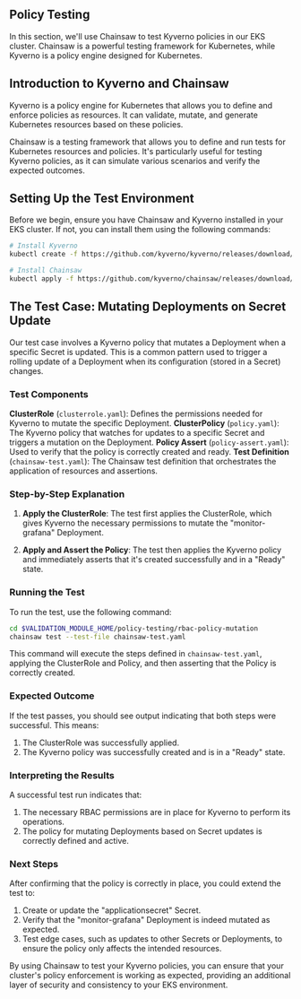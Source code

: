 ## Policy Testing

In this section, we'll use Chainsaw to test Kyverno policies in our EKS cluster. Chainsaw is a powerful testing framework for Kubernetes, while Kyverno is a policy engine designed for Kubernetes.

## Introduction to Kyverno and Chainsaw

Kyverno is a policy engine for Kubernetes that allows you to define and enforce policies as resources. It can validate, mutate, and generate Kubernetes resources based on these policies.

Chainsaw is a testing framework that allows you to define and run tests for Kubernetes resources and policies. It's particularly useful for testing Kyverno policies, as it can simulate various scenarios and verify the expected outcomes.

## Setting Up the Test Environment

Before we begin, ensure you have Chainsaw and Kyverno installed in your EKS cluster. If not, you can install them using the following commands:

```bash
# Install Kyverno
kubectl create -f https://github.com/kyverno/kyverno/releases/download/v1.12.5/install.yaml

# Install Chainsaw
kubectl apply -f https://github.com/kyverno/chainsaw/releases/download/v0.2.9/install.yaml
```

## The Test Case: Mutating Deployments on Secret Update

Our test case involves a Kyverno policy that mutates a Deployment when a specific Secret is updated. This is a common pattern used to trigger a rolling update of a Deployment when its configuration (stored in a Secret) changes.

### Test Components

**ClusterRole** (`clusterrole.yaml`): Defines the permissions needed for Kyverno to mutate the specific Deployment.
**ClusterPolicy** (`policy.yaml`): The Kyverno policy that watches for updates to a specific Secret and triggers a mutation on the Deployment.
**Policy Assert** (`policy-assert.yaml`): Used to verify that the policy is correctly created and ready.
**Test Definition** (`chainsaw-test.yaml`): The Chainsaw test definition that orchestrates the application of resources and assertions.

### Step-by-Step Explanation

1. **Apply the ClusterRole**:
   The test first applies the ClusterRole, which gives Kyverno the necessary permissions to mutate the "monitor-grafana" Deployment.

2. **Apply and Assert the Policy**:
   The test then applies the Kyverno policy and immediately asserts that it's created successfully and in a "Ready" state.

### Running the Test

To run the test, use the following command:

```bash
cd $VALIDATION_MODULE_HOME/policy-testing/rbac-policy-mutation
chainsaw test --test-file chainsaw-test.yaml
```

This command will execute the steps defined in `chainsaw-test.yaml`, applying the ClusterRole and Policy, and then asserting that the Policy is correctly created.

### Expected Outcome

If the test passes, you should see output indicating that both steps were successful. This means:

1. The ClusterRole was successfully applied.
2. The Kyverno policy was successfully created and is in a "Ready" state.

### Interpreting the Results

A successful test run indicates that:

1. The necessary RBAC permissions are in place for Kyverno to perform its operations.
2. The policy for mutating Deployments based on Secret updates is correctly defined and active.

### Next Steps

After confirming that the policy is correctly in place, you could extend the test to:

1. Create or update the "applicationsecret" Secret.
2. Verify that the "monitor-grafana" Deployment is indeed mutated as expected.
3. Test edge cases, such as updates to other Secrets or Deployments, to ensure the policy only affects the intended resources.

By using Chainsaw to test your Kyverno policies, you can ensure that your cluster's policy enforcement is working as expected, providing an additional layer of security and consistency to your EKS environment.
